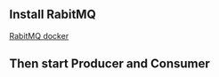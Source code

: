 ## Install RabitMQ 
[RabitMQ docker](https://www.rabbitmq.com/docs/download)
## Then start Producer and Consumer
